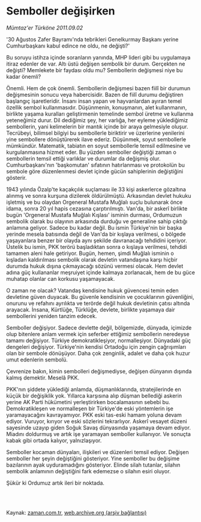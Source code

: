 # Semboller değişirken

*Mümtaz'er Türköne 2011.09.02*

<td class="columnist-detail">
<p>'30 Ağustos Zafer Bayramı'nda tebrikleri Genelkurmay Başkanı yerine Cumhurbaşkanı kabul edince ne oldu, ne değişti?'</p>
<p>
<div id="haberMetinDiv">
<p>Bu soruyu istihza içinde soranların yanında, MHP lideri gibi bu uygulamaya itiraz edenler de var. Altı üstü değişen sembolik bir durum. Gerçekten ne değişti? Memlekete bir faydası oldu mu? Sembollerin değişmesi niye bu kadar önemli?
<p>Önemli. Hem de çok önemli. Sembollerin değişmesi bazen fiilî bir durumun değişmesinin sonucu veya habercisidir. Bazen de fiilî durumu değiştiren başlangıç işaretleridir. İnsanı insan yapan ve hayvanlardan ayıran temel özellik sembol kullanmasıdır. Düşünmenin, konuşmanın, alet kullanmanın, birlikte yaşama kuralları geliştirmenin temelinde sembol üretme ve kullanma yeteneğimiz durur. Dil dediğimiz şey, her varlığa, her eyleme yüklediğimiz sembollerin, yani kelimelerin bir mantık içinde bir araya gelmesiyle oluşur. Tecrübeyi, bilimsel bilgiyi bu sembollerle biriktirir ve üzerlerine yenilerini yine sembollere dönüştürerek ilave ederiz. Düşünmek, soyut sembollerle mümkündür. Matematik, tabiatın en soyut sembollerle temsil edilmesine ve kurgulanmasına hizmet eder. Bu yüzden semboller değiştiği zaman o sembollerin temsil ettiği varlıklar ve durumlar da değişmiş olur. Cumhurbaşkanı'nın 'başkomutan' sıfatının hatırlanması ve protokolün bu sembole göre düzenlenmesi devlet içinde gücün sahiplerinin değiştiğini gösterir.
<p>1943 yılında Özalp'te kaçakçılık suçlaması ile 33 kişi askerlerce gözaltına alınmış ve sonra kurşuna dizilerek öldürülmüştü. Arkasından devlet hukuku işletmiş ve bu olaydan Orgeneral Mustafa Muğlalı suçlu bulunarak önce idama, sonra 20 yıl hapis cezasına çarptırılmıştı. Van'da, bir askerî birlikte bugün 'Orgeneral Mustafa Muğlalı Kışlası' isminin durması, Ordumuzun sembolik olarak bu olayının arkasında durduğu ve generaline sahip çıktığı anlamına geliyor. Sadece bu kadar değil. Bu ismin Türkiye'nin bir başka yerinde mesela batısında değil de Van'da bir kışlaya verilmesi, o bölgede yaşayanlara benzer bir olayda aynı şekilde davranacağı tehdidini içeriyor. Üstelik bu ismin, PKK terörü başladıktan sonra o kışlaya verilmesi, tehdidi tamamen aleni hale getiriyor. Bugün, hemen, şimdi Muğlalı isminin o kışladan kaldırılması sembolik olarak devletin vatandaşına karşı hiçbir durumda hukuk dışına çıkmayacağı sözünü vermesi olacak. Hem devlet adına güç kullananlar meşruiyet içinde kalmaya zorlanacak, hem de bu güce muhatap olanlar can korkusu yaşamayacak.
<p>O zaman ne olacak? Vatandaş kendisine hukuk güvencesi temin eden devletine güven duyacak. Bu güvenle kendisinin ve çocuklarının güvenliğini, onurunu ve refahını ayrılıkta ve terörde değil hukuk devletinin çatısı altında arayacak. İnsana, Kürtlüğe, Türklüğe, devlete, birlikte yaşamaya dair sembollerini yeniden tanzim edecek.
<p>Semboller değişiyor. Sadece devlette değil, bölgemizde, dünyada, içimizde olup bitenlere anlam vermek için seferber ettiğimiz sembollerin neredeyse tamamı değişiyor. Türkiye demokratikleşiyor, normalleşiyor. Dünyadaki güç dengeleri değişiyor. Türkiye'nin kendisi Ortadoğu için zengin çağrışımları olan bir sembole dönüşüyor. Daha çok zenginlik, adalet ve daha çok huzur umut edenlerin sembolü.
<p>Çevrenize bakın, kimin sembolleri değişmediyse, değişen dünyanın dışında kalmış demektir. Meselâ PKK.
<p>PKK'nın şiddete yüklediği anlamda, düşmanlıklarında, stratejilerinde en küçük bir değişiklik yok. Yıllarca karşısına alıp düşman bellediği askerin yerine AK Parti hükümetini yerleştirirken bocalamasının sebebi bu. Demokratikleşen ve normalleşen bir Türkiye'de eski yöntemlerin işe yaramayacağını kavrayamıyor. PKK eski tas-eski hamam yoluna devam ediyor. Vuruyor, kırıyor ve eski sözlerini tekrarlıyor. Askerî vesayet düzeni sayesinde uzayıp giden Soğuk Savaş dünyasında yaşamaya devam ediyor. Miadını doldurmuş ve artık işe yaramayan semboller kullanıyor. Ve sonuçta kabak gibi ortada kalıyor, yalnızlaşıyor.
<p>Semboller kocaman dünyaları, ilişkileri ve düzenleri temsil ediyor. Değişen semboller her şeyin değiştiğini gösteriyor. Yine semboller bu değişime bazılarının ayak uyduramadığını gösteriyor. Elinde silah tutanlar, silahın sembolik anlamının değiştiğini fark edemezse o silahın esiri oluyor.
<p>Şükür ki Ordumuz artık ileri bir noktada. </p></p></p></p></p></p></p></p></p></div>
</p>


<p><br>
		 </br></p></td>

Kaynak: [zaman.com.tr](http://zaman.com.tr/yazar.do?yazino=1175453), [web.archive.org (arşiv bağlantısı)](http://web.archive.org/web/20120313164550/http://www.zaman.com.tr/yazar.do?yazino=1175453)
